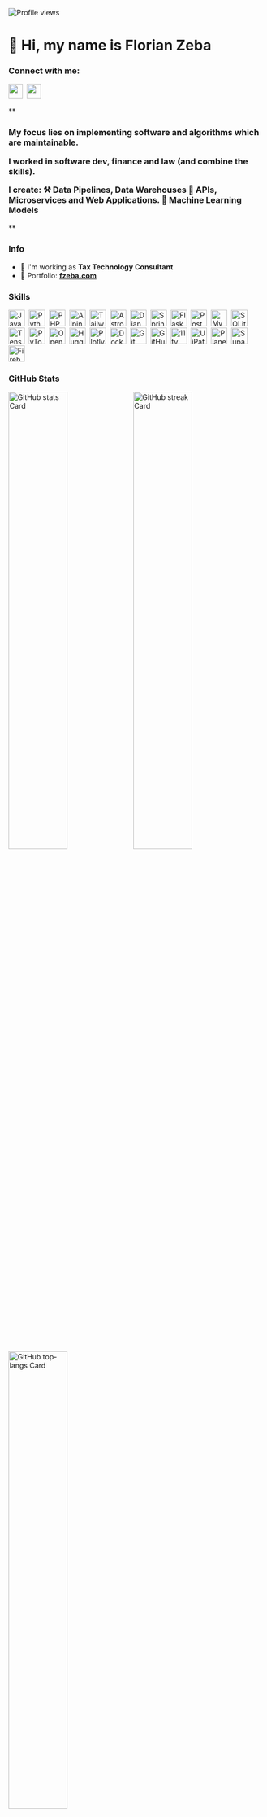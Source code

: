 ![Profile views](https://komarev.com/ghpvc/?username=flnzba&label=Profile%20views&color=0e75b6&style=flat)

<div id="toc">
  <ul align="left" style="list-style: none">
    <summary>
      <h1>
        👋 Hi, my name is Florian Zeba
      </h1>
    </summary>
  </ul>
</div>

**<h3 align="left">Connect with me:</h3>** 
<p align="left"><a href="https://github.com/flnzba" target="_blank"><img src="https://img.shields.io/badge/GitHub-100000?style=flat-square&logo=github&logoColor=white" height="28" style="margin-right: 4px"></a> <a href="https://www.linkedin.com/in/florian-zeba" target="_blank"><img src="https://img.shields.io/badge/LinkedIn-0077B5?style=flat-square&logo=linkedin&logoColor=white" height="28" style="margin-right: 4px"></a></p>

 **<h3 align="left">My focus lies on implementing software and algorithms which are maintainable.

I worked in software dev, finance and law (and combine the skills).

I create:
⚒️ Data Pipelines, Data Warehouses
🛜 APIs, Microservices and Web Applications.
🤖 Machine Learning Models</h3>**

**<h3 align="left">Info</h3>**

- 💼 I'm working as **Tax Technology Consultant**
- 📂 Portfolio: **<a href="fzeba.com" target="_blank">fzeba.com</a>**

 **<h3 align="left">Skills</h3>**

<p align="left"><img src="https://cdn.simpleicons.org/javascript/F7DF1E" height="32" alt="JavaScript" style="margin-right: 4px"> <img src="https://cdn.simpleicons.org/python/3776AB" height="32" alt="Python" style="margin-right: 4px"> <img src="https://cdn.simpleicons.org/php/787CB5" height="32" alt="PHP" style="margin-right: 4px"> <img src="https://cdn.simpleicons.org/alpinedotjs/4FC08D" height="32" alt="Alpine.js" style="margin-right: 4px"> <img src="https://cdn.simpleicons.org/tailwindcss/06B6D4" height="32" alt="Tailwind" style="margin-right: 4px"> <img src="https://cdn.simpleicons.org/astro/FF5D01" height="32" alt="Astro" style="margin-right: 4px"> <img src="https://cdn.simpleicons.org/django/092E20" height="32" alt="Django" style="margin-right: 4px"> <img src="https://cdn.simpleicons.org/spring/6DB33F" height="32" alt="Spring" style="margin-right: 4px"> <img src="https://cdn.simpleicons.org/flask/000000" height="32" alt="Flask" style="margin-right: 4px"> <img src="https://cdn.simpleicons.org/postgresql/336791" height="32" alt="PostgreSQL" style="margin-right: 4px"> <img src="https://cdn.simpleicons.org/mysql/4479A1" height="32" alt="MySQL" style="margin-right: 4px"> <img src="https://cdn.simpleicons.org/sqlite/003B57" height="32" alt="SQLite" style="margin-right: 4px"> <img src="https://cdn.simpleicons.org/tensorflow/FF6F00" height="32" alt="TensorFlow" style="margin-right: 4px"> <img src="https://cdn.simpleicons.org/pytorch/EE4C2C" height="32" alt="PyTorch" style="margin-right: 4px"> <img src="https://cdn.simpleicons.org/openai/6B3F9D" height="32" alt="OpenAI" style="margin-right: 4px"> <img src="https://cdn.simpleicons.org/huggingface/fde047" height="32" alt="Hugging Face" style="margin-right: 4px"> <img src="https://cdn.simpleicons.org/plotly/3D7E9A" height="32" alt="Plotly" style="margin-right: 4px"> <img src="https://cdn.simpleicons.org/docker/2496ED" height="32" alt="Docker" style="margin-right: 4px"> <img src="https://cdn.simpleicons.org/git/F1502F" height="32" alt="Git" style="margin-right: 4px"> <img src="https://cdn.simpleicons.org/github/181717" height="32" alt="GitHub" style="margin-right: 4px"> <img src="https://cdn.simpleicons.org/11ty/000000" height="32" alt="11ty" style="margin-right: 4px"> <img src="https://cdn.simpleicons.org/uipath/002C77" height="32" alt="UiPath" style="margin-right: 4px"> <img src="https://cdn.simpleicons.org/planetscale/000000" height="32" alt="PlanetScale" style="margin-right: 4px"> <img src="https://cdn.simpleicons.org/supabase/3ECF8E" height="32" alt="Supabase" style="margin-right: 4px"> <img src="https://cdn.simpleicons.org/firebase/FFCA28" height="32" alt="Firebase" style="margin-right: 4px"></p>

 **<h3 align="left">GitHub Stats</h3>**

<p align="left">
  <img width="48%" src="https://github-readme-stats.vercel.app/api?username=flnzba&theme=react&hide_title=false&hide_rank=false&show_icons=false&include_all_commits=false&count_private=true&line_height=23" alt="GitHub stats Card" />
  <img width="48%" src="https://streak-stats.demolab.com/?user=flnzba&theme=react&hide_border=false&date_format=M+j%5B%2C+Y%5D&mode=daily&hide_total_contributions=false&hide_current_streak=false&hide_longest_streak=false&card_height=200" alt="GitHub streak Card" />
</p>

<p align="left">
  <img width="48%" src="https://github-readme-stats.vercel.app/api/top-langs?username=flnzba&theme=react&hide_title=false&layout=compact&langs_count=6&hide_progress=false&card_width=400" alt="GitHub top-langs Card" />
</p>

 **<h3 align="left">Support Me</h3>**

<p align="left"><a href="https://buymeacoffee.com/flnzba" target="_blank"><img src="https://img.shields.io/badge/Buy%20Me%20a%20Coffee-fde047?style=flat-square&logo=buy-me-a-coffee&logoColor=white" height="36" style="margin-right: 4px"></a> <a href="https://ko-fi.com/flnzba" target="_blank"><img src="https://img.shields.io/badge/Ko--fi-343B45?style=flat-square&logo=kofi&logoColor=Black" height="36" style="margin-right: 4px"></a></p>

## 📊 Business-Intelligence-Skill Stack
+ Qlik
+ Microsoft Power BI
+ KNIME
+ Alteryx

## 📊 Business-Skill Stack
+ Finance - Controlling & Business Planning
+ Project Management
+ Austrian & European Law
+ Digital Marketing

## ✏️ Contact
+ Github: flnzba
+ Linkedin: Florian Zeba
+ E-Mail: florian@fzeba.com
